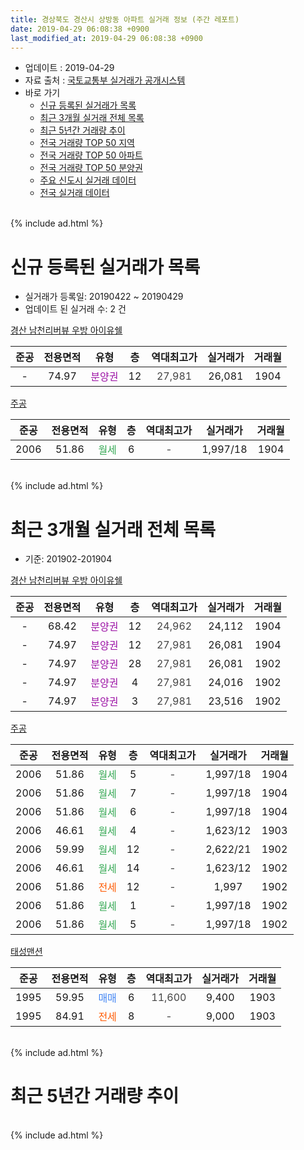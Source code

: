 ```yaml
---
title: 경상북도 경산시 상방동 아파트 실거래 정보 (주간 레포트)
date: 2019-04-29 06:08:38 +0900
last_modified_at: 2019-04-29 06:08:38 +0900
---
```


* 업데이트 : 2019-04-29
* 자료 출처 : [국토교통부 실거래가 공개시스템](http://rt.molit.go.kr)
* 바로 가기
    * [신규 등록된 실거래가 목록](#신규-등록된-실거래가-목록)
    * [최근 3개월 실거래 전체 목록](#최근-3개월-실거래-전체-목록)
    * [최근 5년간 거래량 추이](#최근-5년간-거래량-추이)
    * [전국 거래량 TOP 50 지역](https://inasie.github.io/apt-trade-info/최근-3개월-전국에서-가장-거래가-많이-발생한-지역)
    * [전국 거래량 TOP 50 아파트](https://inasie.github.io/apt-trade-info/최근-3개월-전국에서-가장-거래가-많이-발생한-아파트)
    * [전국 거래량 TOP 50 분양권](https://inasie.github.io/apt-trade-info/최근-3개월-전국에서-가장-거래가-많이-발생한-분양권)
    * [주요 신도시 실거래 데이터](https://inasie.github.io/apt-trade-info/주요-신도시)
    * [전국 실거래 데이터](https://inasie.github.io/apt-trade-info/전국)
<br>
{% include ad.html %}
<br>

# 신규 등록된 실거래가 목록
* 실거래가 등록일: 20190422 ~ 20190429
* 업데이트 된 실거래 수: 2 건


[경산 남천리버뷰 우방 아이유쉘](https://search.naver.com/search.naver?query=%EA%B2%BD%EC%83%81%EB%B6%81%EB%8F%84+%EA%B2%BD%EC%82%B0%EC%8B%9C+%EC%83%81%EB%B0%A9%EB%8F%99+%EA%B2%BD%EC%82%B0+%EB%82%A8%EC%B2%9C%EB%A6%AC%EB%B2%84%EB%B7%B0+%EC%9A%B0%EB%B0%A9+%EC%95%84%EC%9D%B4%EC%9C%A0%EC%89%98)

|준공|전용면적|유형|층|역대최고가|실거래가|거래월|
|:---:|:---:|:---:|:---:|:---:|:---:|:---:|
|-|74.97|<span style="color:#9C11A5">분양권</span>|12|<span style="color:#444444">27,981</span>|26,081|1904|

[주공](https://search.naver.com/search.naver?query=%EA%B2%BD%EC%83%81%EB%B6%81%EB%8F%84+%EA%B2%BD%EC%82%B0%EC%8B%9C+%EC%83%81%EB%B0%A9%EB%8F%99+%EC%A3%BC%EA%B3%B5)

|준공|전용면적|유형|층|역대최고가|실거래가|거래월|
|:---:|:---:|:---:|:---:|:---:|:---:|:---:|
|2006|51.86|<span style="color:#34a853">월세</span>|6|<span style="color:#444444">-</span>|1,997/18|1904|


<br>
{% include ad.html %}
<br>

# 최근 3개월 실거래 전체 목록
* 기준: 201902-201904


[경산 남천리버뷰 우방 아이유쉘](https://search.naver.com/search.naver?query=%EA%B2%BD%EC%83%81%EB%B6%81%EB%8F%84+%EA%B2%BD%EC%82%B0%EC%8B%9C+%EC%83%81%EB%B0%A9%EB%8F%99+%EA%B2%BD%EC%82%B0+%EB%82%A8%EC%B2%9C%EB%A6%AC%EB%B2%84%EB%B7%B0+%EC%9A%B0%EB%B0%A9+%EC%95%84%EC%9D%B4%EC%9C%A0%EC%89%98)

|준공|전용면적|유형|층|역대최고가|실거래가|거래월|
|:---:|:---:|:---:|:---:|:---:|:---:|:---:|
|-|68.42|<span style="color:#9C11A5">분양권</span>|12|<span style="color:#444444">24,962</span>|24,112|1904|
|-|74.97|<span style="color:#9C11A5">분양권</span>|12|<span style="color:#444444">27,981</span>|26,081|1904|
|-|74.97|<span style="color:#9C11A5">분양권</span>|28|<span style="color:#444444">27,981</span>|26,081|1902|
|-|74.97|<span style="color:#9C11A5">분양권</span>|4|<span style="color:#444444">27,981</span>|24,016|1902|
|-|74.97|<span style="color:#9C11A5">분양권</span>|3|<span style="color:#444444">27,981</span>|23,516|1902|

[주공](https://search.naver.com/search.naver?query=%EA%B2%BD%EC%83%81%EB%B6%81%EB%8F%84+%EA%B2%BD%EC%82%B0%EC%8B%9C+%EC%83%81%EB%B0%A9%EB%8F%99+%EC%A3%BC%EA%B3%B5)

|준공|전용면적|유형|층|역대최고가|실거래가|거래월|
|:---:|:---:|:---:|:---:|:---:|:---:|:---:|
|2006|51.86|<span style="color:#34a853">월세</span>|5|<span style="color:#444444">-</span>|1,997/18|1904|
|2006|51.86|<span style="color:#34a853">월세</span>|7|<span style="color:#444444">-</span>|1,997/18|1904|
|2006|51.86|<span style="color:#34a853">월세</span>|6|<span style="color:#444444">-</span>|1,997/18|1904|
|2006|46.61|<span style="color:#34a853">월세</span>|4|<span style="color:#444444">-</span>|1,623/12|1903|
|2006|59.99|<span style="color:#34a853">월세</span>|12|<span style="color:#444444">-</span>|2,622/21|1902|
|2006|46.61|<span style="color:#34a853">월세</span>|14|<span style="color:#444444">-</span>|1,623/12|1902|
|2006|51.86|<span style="color:#ff5a00">전세</span>|12|<span style="color:#444444">-</span>|1,997|1902|
|2006|51.86|<span style="color:#34a853">월세</span>|1|<span style="color:#444444">-</span>|1,997/18|1902|
|2006|51.86|<span style="color:#34a853">월세</span>|5|<span style="color:#444444">-</span>|1,997/18|1902|

[태성맨션](https://search.naver.com/search.naver?query=%EA%B2%BD%EC%83%81%EB%B6%81%EB%8F%84+%EA%B2%BD%EC%82%B0%EC%8B%9C+%EC%83%81%EB%B0%A9%EB%8F%99+%ED%83%9C%EC%84%B1%EB%A7%A8%EC%85%98)

|준공|전용면적|유형|층|역대최고가|실거래가|거래월|
|:---:|:---:|:---:|:---:|:---:|:---:|:---:|
|1995|59.95|<span style="color:#4285f3">매매</span>|6|<span style="color:#444444">11,600</span>|9,400|1903|
|1995|84.91|<span style="color:#ff5a00">전세</span>|8|<span style="color:#444444">-</span>|9,000|1903|


<br>
{% include ad.html %}
<br>

# 최근 5년간 거래량 추이


<div style="width:100%;">
    <canvas id="deal_progress" height="200"></canvas>
</div>

<script>
new Chart(document.getElementById("deal_progress"), {
    type: 'line',
    data: {
        labels: ['201404','201405','201406','201407','201408','201409','201410','201411','201412','201501','201502','201503','201504','201505','201506','201507','201508','201509','201510','201511','201512','201601','201602','201603','201604','201605','201606','201607','201608','201609','201610','201611','201612','201701','201702','201703','201704','201705','201706','201707','201708','201709','201710','201711','201712','201801','201802','201803','201804','201805','201806','201807','201808','201809','201810','201811','201812','201901','201902','201903','201904'],
        datasets: [{
            label: '매매',
            pointRadius: 1,
            data: [2, 0, 3, 4, 3, 1, 0, 2, 0, 1, 0, 3, 2, 1, 2, 3, 3, 2, 1, 0, 0, 1, 0, 0, 0, 0, 0, 2, 0, 0, 1, 1, 1, 1, 1, 6, 2, 1, 2, 2, 2, 0, 0, 0, 1, 2, 2, 1, 1, 2, 5, 3, 6, 3, 1, 1, 2, 0, 3, 1, 2],
            borderColor: "rgba(255, 201, 14, 1)",
            backgroundColor: "rgba(255, 201, 14, 0.5)",
            fill: false,
            lineTension: 0
        },{
            label: '전월세',
            pointRadius: 1,
            data: [4, 5, 1, 4, 3, 0, 2, 2, 6, 4, 14, 4, 3, 1, 1, 3, 2, 2, 3, 1, 2, 3, 3, 5, 4, 2, 0, 3, 2, 2, 0, 1, 1, 1, 13, 4, 0, 1, 1, 2, 5, 3, 2, 3, 5, 2, 1, 0, 1, 1, 1, 1, 6, 1, 0, 2, 6, 3, 5, 2, 3],
            borderColor: "rgba(0, 141, 185, 1)",
            backgroundColor: "rgba(0, 141, 185, 0.5)",
            fill: false,
            lineTension: 0
        }
        ]
    },
    options: {
        responsive: true,
        title: {
            display: false
        },
        tooltips: {
            mode: 'index',
            intersect: false
        },
        hover: {
            mode: 'nearest',
            intersect: true
        },
        scales: {
            xAxes: [{
                display: true,
                scaleLabel: {
                    display: true,
                    labelString: '년/월'
                }
            }],
            yAxes: [{
                display: true,
                ticks: {
                    suggestedMin: 0,
                },
                scaleLabel: {
                    display: true,
                    labelString: '실거래 수'
                }
            }]
        }
    }
});

</script>


<br>
{% include ad.html %}
<br>

